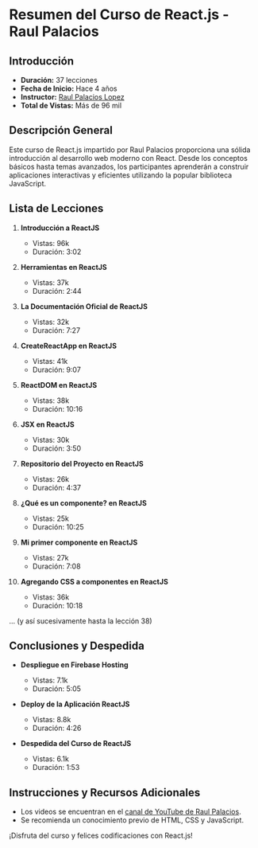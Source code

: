 # Resumen del Curso de React.js - Raul Palacios

## Introducción
- **Duración:** 37 lecciones
- **Fecha de Inicio:** Hace 4 años
- **Instructor:** [Raul Palacios Lopez](https://www.youtube.com/@RaulPalaciosLopez)
- **Total de Vistas:** Más de 96 mil

## Descripción General
Este curso de React.js impartido por Raul Palacios proporciona una sólida introducción al desarrollo web moderno con React. Desde los conceptos básicos hasta temas avanzados, los participantes aprenderán a construir aplicaciones interactivas y eficientes utilizando la popular biblioteca JavaScript.

## Lista de Lecciones

1. **Introducción a ReactJS**
   - Vistas: 96k
   - Duración: 3:02

2. **Herramientas en ReactJS**
   - Vistas: 37k
   - Duración: 2:44

3. **La Documentación Oficial de ReactJS**
   - Vistas: 32k
   - Duración: 7:27

4. **CreateReactApp en ReactJS**
   - Vistas: 41k
   - Duración: 9:07

5. **ReactDOM en ReactJS**
   - Vistas: 38k
   - Duración: 10:16

6. **JSX en ReactJS**
   - Vistas: 30k
   - Duración: 3:50

7. **Repositorio del Proyecto en ReactJS**
   - Vistas: 26k
   - Duración: 4:37

8. **¿Qué es un componente? en ReactJS**
   - Vistas: 25k
   - Duración: 10:25

9. **Mi primer componente en ReactJS**
   - Vistas: 27k
   - Duración: 7:08

10. **Agregando CSS a componentes en ReactJS**
    - Vistas: 36k
    - Duración: 10:18

... (y así sucesivamente hasta la lección 38)

## Conclusiones y Despedida
- **Despliegue en Firebase Hosting**
  - Vistas: 7.1k
  - Duración: 5:05

- **Deploy de la Aplicación ReactJS**
  - Vistas: 8.8k
  - Duración: 4:26

- **Despedida del Curso de ReactJS**
  - Vistas: 6.1k
  - Duración: 1:53

## Instrucciones y Recursos Adicionales
- Los videos se encuentran en el [canal de YouTube de Raul Palacios](https://www.youtube.com/@RaulPalaciosLopez).
- Se recomienda un conocimiento previo de HTML, CSS y JavaScript.

¡Disfruta del curso y felices codificaciones con React.js!